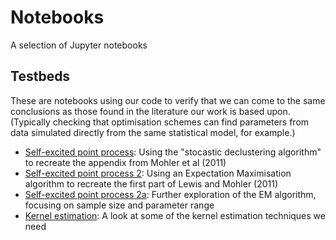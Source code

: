 # Notebooks

A selection of Jupyter notebooks

## Testbeds

These are notebooks using our code to verify that we can come to the same conclusions as those found in the literature our work is based upon.  (Typically checking that optimisation schemes can find parameters from data simulated directly from the same statistical model, for example.)

- [Self-excited point process](sepp_testbed.ipynb): Using the "stocastic declustering algorithm" to recreate the appendix from Mohler et al (2011)
- [Self-excited point process 2](sepp_2_testbed.ipynb): Using an Expectation Maximisation algorithm to recreate the first part of Lewis and Mohler (2011)
- [Self-excited point process 2a](sepp_2a_testbed.ipynb): Further exploration of the EM algorithm, focusing on sample size and parameter range
- [Kernel estimation](kernel_estimation.ipynb): A look at some of the kernel estimation techniques we need